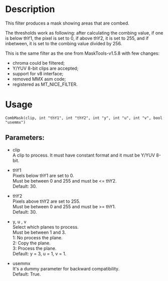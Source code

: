 # Description

This filter produces a mask showing areas that are combed.

The thresholds work as following: after calculating the combing value, if one is below thY1, the pixel is set to 0, if above thY2, it is set to 255, and if inbetween, it is set to the combing value divided by 256.

This is the same filter as the one from MaskTools-v1.5.8 with few changes:
- chroma could be filtered;
- Y/YUV 8-bit clips are accepted;
- support for v8 interface;
- removed MMX asm code;
- registered as MT_NICE_FILTER.

# Usage

```
CombMask(clip, int "thY1", int "thY2", int "y", int "u", int "v", bool "usemmx")
```

## Parameters:

- clip\
    A clip to process. It must have constant format and it must be Y/YUV 8-bit.
    
- thY1\
    Pixels below thY1 are set to 0.\
    Must be between 0 and 255 and must be <= thY2.\
    Default: 30.
    
- thY2\
    Pixels above thY2 are set to 255.\
    Must be between 0 and 255 and must be >= thY1.\
    Default: 30.
    
- y, u , v\
    Select which planes to process.\
    Must be between 1 and 3.\
    1: No process the plane.\
    2: Copy the plane.\
    3: Process the plane.\
    Default: y = 3, u = 1, v = 1.
    
- usemmx\
    It's a dummy parameter for backward compatibility.\
    Default: True.
